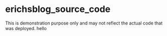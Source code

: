 # erichsblog_source_code
This is demonstration purpose only and may not reflect the actual code that was deployed.
hello
